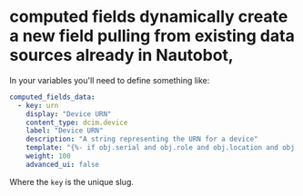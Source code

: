 # computed fields dynamically create a new field pulling from existing data sources already in Nautobot,

In your variables you'll need to define something like:

```yaml
computed_fields_data:
  - key: urn
    display: "Device URN"
    content_type: dcim.device
    label: "Device URN"
    description: "A string representing the URN for a device"
    template: "{%- if obj.serial and obj.role and obj.location and obj.device_type and obj.device_type.manufacturer %}\n  {%- set role = obj.role.name | lower | replace(\" \", \"-\") -%}\n  {%- set loc = obj.location.name | lower -%}\n  {%- set manufacturer = obj.device_type.manufacturer.name | lower -%}\n  {%- set serial = obj.serial | lower -%}\n  {%- set partition = \"UC_PARTITION\" | settings_or_config -%}\nurn:rax:undercloud:{{ partition }}:nautobot:{{ role }}:{{ loc }}:{{ manufacturer }}-{{ serial }} {%- endif %}"
    weight: 100
    advanced_ui: false
```

Where the `key` is the unique slug.
